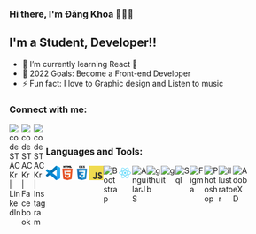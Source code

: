 ### Hi there, I'm Đăng Khoa 👋👋👋

## I'm a Student, Developer!!

- 🌱 I’m currently learning React 🤣
- 🥅 2022 Goals: Become a Front-end Developer
- ⚡ Fun fact: I love to Graphic design and Listen to music

### Connect with me:

<!-- [<img align="left" alt="codeSTACKr.com" width="22px" src="https://raw.githubusercontent.com/iconic/open-iconic/master/svg/globe.svg" />][website] -->

[<img align="left" alt="codeSTACKr | LinkedIn" width="22px" src="https://cdn.jsdelivr.net/npm/simple-icons@v3/icons/linkedin.svg" />][linkedin]
[<img align="left" alt="codeSTACKr | Facebook" width="22px" src="https://cdn.jsdelivr.net/npm/simple-icons@3.13.0/icons/facebook.svg" />][facebook]
[<img align="left" alt="codeSTACKr | Instagram" width="22px" src="https://cdn.jsdelivr.net/npm/simple-icons@v3/icons/instagram.svg" />][instagram]

<br />

### Languages and Tools:

<img align="left" alt="Visual Studio Code" width="26px" src="https://raw.githubusercontent.com/github/explore/80688e429a7d4ef2fca1e82350fe8e3517d3494d/topics/visual-studio-code/visual-studio-code.png" />
<img align="left" alt="HTML5" width="26px" src="https://raw.githubusercontent.com/github/explore/80688e429a7d4ef2fca1e82350fe8e3517d3494d/topics/html/html.png" />
<img align="left" alt="CSS3" width="26px" src="https://raw.githubusercontent.com/github/explore/80688e429a7d4ef2fca1e82350fe8e3517d3494d/topics/css/css.png" />
<img align="left" alt="JavaScript" width="26px" src="https://raw.githubusercontent.com/github/explore/80688e429a7d4ef2fca1e82350fe8e3517d3494d/topics/javascript/javascript.png" />
<img align="left" alt="Bootstrap" width="26px" src="https://cdn-icons-png.flaticon.com/128/5968/5968672.png" />

<img align="left" alt="React" width="26px" src="https://raw.githubusercontent.com/github/explore/80688e429a7d4ef2fca1e82350fe8e3517d3494d/topics/react/react.png" />
<img align="left" alt="AngularJS" width="26px" src="https://t4.ftcdn.net/jpg/00/73/01/33/240_F_73013357_eDyPWw1tmiYMuGQW4BW71FKEdQG8MF3r.jpg" />
<img align="left" alt="github" width="26px" src="https://img.icons8.com/fluency/2x/github.png" />
<img align="left" alt="git" width="26px" src="https://img.icons8.com/color/2x/git.png" />

<img align="left" alt="Sql" width="26px" src="https://img.icons8.com/color/2x/microsoft-sql-server.png" />

<img align="left" alt="Figma" width="26px" src="https://img.icons8.com/fluency/2x/figma.png" />
<img align="left" alt="Photoshop" width="26px" src="https://img.icons8.com/color/2x/adobe-photoshop.png" />
<img align="left" alt="illustrator" width="26px" src="https://img.icons8.com/color/2x/adobe-illustrator.png" />
<img align="left" alt="AdobeXD" width="26px" src="https://img.icons8.com/color/2x/adobe-xd.png" />


[website]: https://codeSTACKr.com
[webbasic]: https://khoa2520.github.io/EPTRAVEL_HTML_CSS_JS_only/
[facebook]: https://www.facebook.com/profile.php?id=100007340288042
[instagram]: https://www.instagram.com/dangkhoa2520/
[linkedin]: https://www.linkedin.com/in/nguy%E1%BB%85n-%C4%91%C4%83ng-khoa-683a6a1a5/
